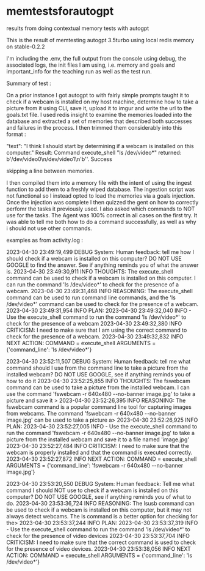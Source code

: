 # memtestsforautogpt
results from doing contextual memory tests with autogpt


This is the result of memtesting autogpt 3.5turbo using local redis memory on stable-0.2.2

I'm including the .env, the full output from the console using debug, the associated logs, the init files I am using, i.e. memory and goals and important_info for the teaching run as well as the test run.

Summary of test :

On a prior instance I got autogpt to with fairly simple prompts taught it to check if a webcam is installed on my host machine, determine how to take a picture from it using CLI, save it, upload it to imgur and write the url to the goals.txt file. I used redis insight to examine the memories loaded into the database and extracted a set of memories that described both successes and failures in the process. I then trimmed them considerably into this format : 

"text": "I think I should start by determining if a webcam is installed on this computer."
Result: Command execute_shell "ls /dev/video*" returned: b'/dev/video0\n/dev/video1\n'b''. Success

skipping a line between memories. 

I then compiled them into a memory file with the intent of using the ingest function to add them to a freshly wiped database. The ingestion script was not functional so I instead opted to load the memories via a goals injection. Once the injection was complete I then quizzed the gent on how to correctly perfomr the tasks it previously used. I also asked which commands to NOT use for the tasks. The Agent was 100% correct in all cases on the first try. It was able to tell me both how to do a command successfully, as well as why i should not use other commands. 

examples as from activity.log : 

  2023-04-30 23:49:19,499 DEBUG  System: Human feedback: tell me how I should check if a webcam is installed on this computer? DO NOT USE GOOGLE to find the answer. See if anything reminds you of what the answer is.
  2023-04-30 23:49:30,911 INFO  THOUGHTS: The execute_shell command can be used to check if a webcam is installed on this computer. I can run the command 'ls /dev/video*' to check for the presence of a webcam.
  2023-04-30 23:49:31,468 INFO REASONING: The execute_shell command can be used to run command line commands, and the 'ls /dev/video*' command can be used to check for the presence of a webcam.
  2023-04-30 23:49:31,954 INFO PLAN:
  2023-04-30 23:49:32,040 INFO -  Use the execute_shell command to run the command 'ls /dev/video*' to check for the presence of a webcam
  2023-04-30 23:49:32,380 INFO CRITICISM: I need to make sure that I am using the correct command to check for the presence of a webcam.
  2023-04-30 23:49:32,832 INFO NEXT ACTION:  COMMAND = execute_shell  ARGUMENTS = {'command_line': 'ls /dev/video*'}
  
  
  2023-04-30 23:52:11,507 DEBUG  System: Human feedback: tell me what command should I use from the command line to take a picture from the installed webcam? DO NOT USE GOOGLE, see if anything reminds you of how to do it
  2023-04-30 23:52:25,855 INFO  THOUGHTS: The fswebcam command can be used to take a picture from the installed webcam. I can use the command 'fswebcam -r 640x480 --no-banner image.jpg' to take a picture and save it >
  2023-04-30 23:52:26,395 INFO REASONING: The fswebcam command is a popular command line tool for capturing images from webcams. The command 'fswebcam -r 640x480 --no-banner image.jpg' can be used to take a picture a>
  2023-04-30 23:52:26,925 INFO PLAN:
  2023-04-30 23:52:27,005 INFO -  Use the execute_shell command to run the command 'fswebcam -r 640x480 --no-banner image.jpg' to take a picture from the installed webcam and save it to a file named 'image.jpg'
  2023-04-30 23:52:27,484 INFO CRITICISM: I need to make sure that the webcam is properly installed and that the command is executed correctly.
  2023-04-30 23:52:27,872 INFO NEXT ACTION:  COMMAND = execute_shell  ARGUMENTS = {'command_line': 'fswebcam -r 640x480 --no-banner image.jpg'}
  
  2023-04-30 23:53:20,550 DEBUG  System: Human feedback: Tell me what command I should NOT use to check if a webcam is installed on this computer? DO NOT USE GOOGLE, see if anything reminds you of what to do.
  2023-04-30 23:53:36,724 INFO REASONING: The lsusb command can be used to check if a webcam is installed on this computer, but it may not always detect webcams. The ls command is a better option for checking for the>
  2023-04-30 23:53:37,244 INFO PLAN:
  2023-04-30 23:53:37,319 INFO -  Use the execute_shell command to run the command 'ls /dev/video*' to check for the presence of video devices
  2023-04-30 23:53:37,704 INFO CRITICISM: I need to make sure that the correct command is used to check for the presence of video devices.
  2023-04-30 23:53:38,056 INFO NEXT ACTION:  COMMAND = execute_shell  ARGUMENTS = {'command_line': 'ls /dev/video*'}
